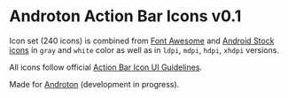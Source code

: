 Androton Action Bar Icons v0.1
==============

Icon set (240 icons) is combined from [Font Awesome](http://fortawesome.github.io/Font-Awesome/) and
[Android Stock icons](http://developer.android.com/design/downloads/index.html) in `gray` and `white` color as well as in
`ldpi`, `mdpi`, `hdpi`, `xhdpi` versions.

All icons follow official [Action Bar Icon UI Guidelines](http://developer.android.com/guide/practices/ui_guidelines/icon_design_action_bar.html).

Made for [Androton](http://www.indiegogo.com/projects/androton-open-source/x/3133996) (development in progress).
